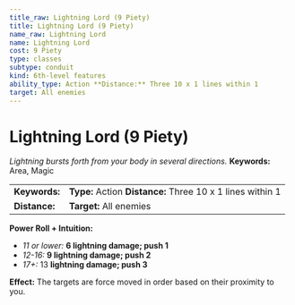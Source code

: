 ```yaml
---
title_raw: Lightning Lord (9 Piety)
title: Lightning Lord (9 Piety)
name_raw: Lightning Lord
name: Lightning Lord
cost: 9 Piety
type: classes
subtype: conduit
kind: 6th-level features
ability_type: Action **Distance:** Three 10 x 1 lines within 1
target: All enemies
---
```


# Lightning Lord (9 Piety)

*Lightning bursts forth from your body in several directions.* **Keywords:** Area, Magic

|               |                                                            |
| :------------ | :--------------------------------------------------------- |
| **Keywords:** | **Type:** Action **Distance:** Three 10 x 1 lines within 1 |
| **Distance:** | **Target:** All enemies                                    |

**Power Roll + Intuition:**

- *11 or lower:* **6 lightning damage; push 1**
- *12-16:* **9 lightning damage; push 2**
- *17+:* 13 **lightning damage; push 3**

**Effect:** The targets are force moved in order based on their proximity to you.
